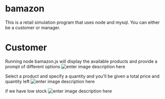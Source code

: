 # bamazon
This is a retail simulation program that uses node and mysql. You can either be a customer or manager.

# Customer
Running node bamazon.js will display the available products and provide a prompt of different options
![enter image description here](https://lh3.googleusercontent.com/6C9uVmjLNhq6rWOW5eG8UBjLdUKXw6b0QJNxQLJbCQUHRRIXGBxigi_EeqFF0do8MHrMKb7ibEUq)

Select a product and specify a quantity and you'll be given a total price and quantity left
![enter image description here](https://lh3.googleusercontent.com/FLZI3fR36v7OiXKXyjANo34-7wnCctZKuQGYQJKqfHJ8viY9fhCs_gkAONRuRFODJnBosjm8fr1J)

if we have low stock
![enter image description here](https://lh3.googleusercontent.com/A9RNhCEiRlXhWCm1FLxKlchtInepkzzgMgfk5yxergyMBVEsTN2-37kITF28lSjY-SR4m3nK2fUE)
